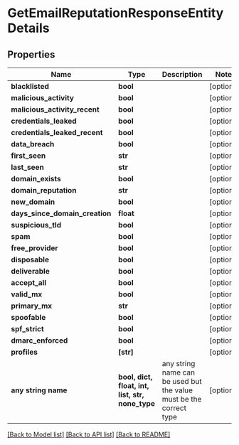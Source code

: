 # GetEmailReputationResponseEntityDetails


## Properties
Name | Type | Description | Notes
------------ | ------------- | ------------- | -------------
**blacklisted** | **bool** |  | [optional] 
**malicious_activity** | **bool** |  | [optional] 
**malicious_activity_recent** | **bool** |  | [optional] 
**credentials_leaked** | **bool** |  | [optional] 
**credentials_leaked_recent** | **bool** |  | [optional] 
**data_breach** | **bool** |  | [optional] 
**first_seen** | **str** |  | [optional] 
**last_seen** | **str** |  | [optional] 
**domain_exists** | **bool** |  | [optional] 
**domain_reputation** | **str** |  | [optional] 
**new_domain** | **bool** |  | [optional] 
**days_since_domain_creation** | **float** |  | [optional] 
**suspicious_tld** | **bool** |  | [optional] 
**spam** | **bool** |  | [optional] 
**free_provider** | **bool** |  | [optional] 
**disposable** | **bool** |  | [optional] 
**deliverable** | **bool** |  | [optional] 
**accept_all** | **bool** |  | [optional] 
**valid_mx** | **bool** |  | [optional] 
**primary_mx** | **str** |  | [optional] 
**spoofable** | **bool** |  | [optional] 
**spf_strict** | **bool** |  | [optional] 
**dmarc_enforced** | **bool** |  | [optional] 
**profiles** | **[str]** |  | [optional] 
**any string name** | **bool, dict, float, int, list, str, none_type** | any string name can be used but the value must be the correct type | [optional]

[[Back to Model list]](../README.md#documentation-for-models) [[Back to API list]](../README.md#documentation-for-api-endpoints) [[Back to README]](../README.md)


